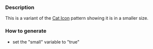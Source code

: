### Description
This is a variant of the [Cat Icon](./?p=atoms-cat-icon) pattern showing it is in a smaller size.

### How to generate
* set the "small" variable to "true"
